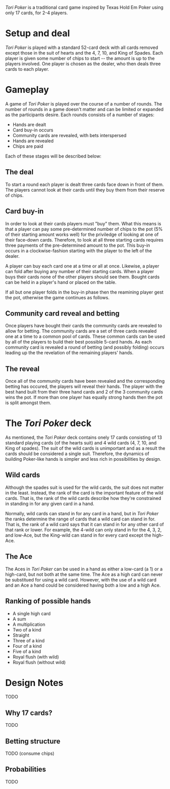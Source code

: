*Tori Poker* is a traditional card game inspired by Texas Hold Em Poker using only 17 cards, for 2-4 players.  

Setup and deal
==============

*Tori Poker* is played with a standard 52-card deck with all cards removed except those in the suit of hearts and the 4, 7, 10, and King of Spades.  Each player is given some number of chips to start -- the amount is up to the players involved.  One player is chosen as the dealer, who then deals three cards to each player.

Gameplay
========

A game of *Tori Poker* is played over the course of a number of rounds.  The number of rounds in a game doesn't matter and can be limited or expanded as the participants desire.  Each rounds consists of a number of stages:

 * Hands are dealt
 * Card buy-in occurs
 * Community cards are revealed, with bets interspersed
 * Hands are revealed
 * Chips are paid

Each of these stages will be described below:

The deal
--------

To start a round each player is dealt three cards face down in front of them.  The players cannot look at their cards until they buy them from their reserve of chips.

Card buy-in
-----------

In order to look at their cards players must "buy" them.  What this means is that a player can pay some pre-determined number of chips to the pot (5% of their starting amount works well) for the priviledge of looking at one of their face-down cards.  Therefore, to look at all three starting cards requires three payments of the pre-determined amount to the pot.  This buy-in occurs in a clockwise-fashion starting with the player to the left of the dealer.

A player can buy each card one at a time or all at once.  Likewise, a player can fold after buying any number of their starting cards.  When a player buys their cards none of the other players should see them.  Bought cards can be held in a player's hand or placed on the table.

If all but one player folds in the buy-in phase then the reamining player gest the pot, otherwise the game continues as follows.

Community card reveal and betting
---------------------------------

Once players have bought their cards the community cards are revealed to allow for betting.  The community cards are a set of three cards revealed one at a time to a common pool of cards.  These common cards can be used by all of the players to build their best possible 5-card hands.  As each community card is revealed a round of betting (and possibly folding) occurs leading up the the revelation of the remaining players' hands.

The reveal
----------

Once all of the community cards have been revealed and the corresponding betting has occured, the players will reveal their hands.  The player with the best hand built from their three hand cards and 2 of the 3 community cards wins the pot.  If more than one player has equally strong hands then the pot is split amongst them.

The *Tori Poker* deck
=====================

As mentioned, the *Tori Poker* deck contains onely 17 cards consisting of 13 standard playing cards (of the hearts suit) and 4 wild cards (4, 7, 10, and King of spades).  The suit of the wild cards is unimportant and as a result the cards should be considered a single suit.  Therefore, the dynamics of building Poker-like hands is simpler and less rich in possibilities by design.

Wild cards
----------

Although the spades suit is used for the wild cards, the suit does not matter in the least.  Instead, the rank of the card is the important feature of the wild cards.  That is, the rank of the wild cards describe how they're constrained in standing in for any given card in a hand.

Normally, wild cards can stand in for any card in a hand, but in *Tori Poker* the ranks determine the range of cards that a wild card can stand in for.  That is, the rank of a wild card says that it can stand in for any other card of that rank or lower.  For example, the 4-wild can only stand in for the 4, 3, 2, and low-Ace, but the King-wild can stand in for every card except the high-Ace.

The Ace
-------

The Aces in *Tori Poker* can be used in a hand as either a low-card (a 1) or a high-card, but not both at the same time.  The Ace as a high card can never be substitued for using a wild card.  However, with the use of a wild card and an Ace a hand could be considered having both a low and a high Ace.  

Ranking of possible hands
-------------------------

 * A single high card
 * A sum
 * A multiplication
 * Two of a kind
 * Straight
 * Three of a kind
 * Four of a kind
 * Five of a kind
 * Royal flush (with wild)
 * Royal flush (without wild)

Design Notes
============

TODO

Why 17 cards?
-------------

TODO

Betting structure
-----------------

TODO (consume chips)

Probabilities
-------------

TODO
